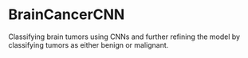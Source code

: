 # BrainCancerCNN
Classifying brain tumors using CNNs and further refining the model by classifying tumors as either benign or malignant.

